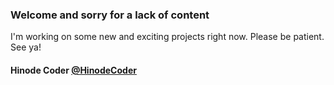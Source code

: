 ### Welcome and sorry for a lack of content ###
I'm working on some new and exciting projects right now. Please be patient.
See ya!
#### Hinode Coder [@HinodeCoder](https://twitter.com/HinodeCoder) ####
